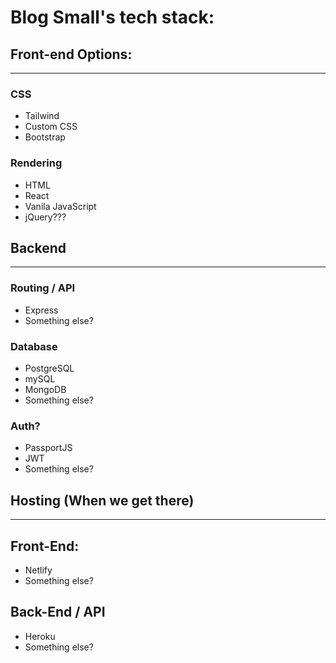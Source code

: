 # Blog Small's tech stack:

## Front-end Options:
--- 
### CSS
* Tailwind
* Custom CSS
* Bootstrap

### Rendering
* HTML
* React
* Vanila JavaScript
* jQuery???

## Backend
---
### Routing / API
* Express
* Something else?

### Database
* PostgreSQL
* mySQL
* MongoDB
* Something else?

### Auth?
* PassportJS
* JWT
* Something else?

## Hosting (When we get there)
---
## Front-End:
* Netlify
* Something else?

## Back-End / API
* Heroku
* Something else?